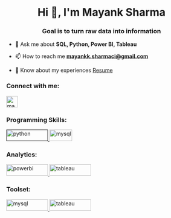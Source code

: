 <h1 align="center">Hi 👋, I'm Mayank Sharma</h1>
<h3 align="center">Goal is to turn raw data into information</h3>

- 💬 Ask me about **SQL, Python, Power BI, Tableau**

- 📫 How to reach me **mayankk.sharmaci@gmail.com**

- 📄 Know about my experiences [Resume](https://drive.google.com/file/d/17x635tTmt4Fp7WPiYIKfzQYngdC09hra/view?usp=drive_link)

<h3 align="left">Connect with me:</h3>
<p align="left">
<a href="https://linkedin.com/in/mayanksharma177" target="blank"><img align="center" src="https://raw.githubusercontent.com/rahuldkjain/github-profile-readme-generator/master/src/images/icons/Social/linked-in-alt.svg" alt="mayanksharma177" height="30" width="30" /></a>
</p>

<h3 align="left">Programming Skills:</h3>
<p align="left"> 
<a href="" target="_blank" rel="noreferrer">
    <img src="https://camo.githubusercontent.com/bb64b34d04a01cfa79658e2704085740d88e209c21905d0f5b55ebc87a83aa3a/68747470733a2f2f696d672e736869656c64732e696f2f62616467652f507974686f6e2d4646443433423f7374796c653d666f722d7468652d6261646765266c6f676f3d707974686f6e266c6f676f436f6c6f723d626c7565" alt="python" width="110" height="30"/>
  </a>


  <a href="https://www.mysql.com/" target="_blank" rel="noreferrer">
    <img src="https://camo.githubusercontent.com/89c0c631bae986c489a975ba0e7042d85633bc0f1dd4030c3fa9163db0f9b57b/68747470733a2f2f696d672e736869656c64732e696f2f62616467652f522d3237364443333f7374796c653d666f722d7468652d6261646765266c6f676f3d72266c6f676f436f6c6f723d7768697465" alt="mysql" width="60" height="30"/>
  </a> 


<h3 align="left">Analytics:</h3>
 </a> 
  <a href="https://powerbi.microsoft.com/" target="_blank" rel="noreferrer">
    <img src="https://camo.githubusercontent.com/5e0632cec7067f42e3137dbabf5a86601c1e2ded8cab8452fb26f98a083c5b95/68747470733a2f2f696d672e736869656c64732e696f2f62616467652f506f77657242492d4632433831313f7374796c653d666f722d7468652d6261646765266c6f676f3d506f7765722532304249266c6f676f436f6c6f723d7768697465" alt="powerbi" width="110" height="30"/>
  </a>

  <a href="https://www.tableau.com/" target="_blank" rel="noreferrer">
    <img src="https://camo.githubusercontent.com/83ae0d099431c4a77fc15f7f19c767cf76b0e9cb12f4348a6583c233e2826424/68747470733a2f2f696d672e736869656c64732e696f2f62616467652f5461626c6561752d4539373632373f7374796c653d666f722d7468652d6261646765266c6f676f3d5461626c656175266c6f676f436f6c6f723d7768697465" alt="tableau" width="110" height="30"/>
  </a>

<h3 align="left">Toolset: </h3>
</a> 
  <a href="https://www.mysql.com//" target="_blank" rel="noreferrer">
    <img src="https://camo.githubusercontent.com/b26699b50f121ded46e4f9f975eb7f48a9eb43e81582986c4b98766592576c01/68747470733a2f2f696d672e736869656c64732e696f2f62616467652f4d7953514c2d3030354338343f7374796c653d666f722d7468652d6261646765266c6f676f3d6d7973716c266c6f676f436f6c6f723d7768697465" alt="mysql" width="110" height="30"/>
  </a>
  <a href="https://www.tableau.com/" target="_blank" rel="noreferrer">
    <img src="" alt="tableau" width="110" height="30"/>
  </a>


</p>
